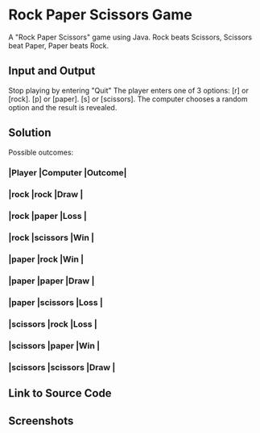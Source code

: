 # Rock Paper Scissors Game
A "Rock Paper Scissors" game using Java.
Rock beats Scissors, Scissors beat Paper, Paper beats Rock.
## Input and Output
Stop playing by entering "Quit"
The player enters one of 3 options:
[r] or [rock].
[p] or [paper].
[s] or [scissors].
The computer chooses a random option and the result is revealed.
## Solution
Possible outcomes:
### |Player   |Computer |Outcome|
### |rock     |rock     |Draw   |
### |rock     |paper    |Loss   |
### |rock     |scissors |Win    |
### |paper    |rock     |Win    |
### |paper    |paper    |Draw   |
### |paper    |scissors |Loss   |
### |scissors |rock     |Loss   |
### |scissors |paper    |Win    |
### |scissors |scissors |Draw   |
## Link to Source Code
## Screenshots
